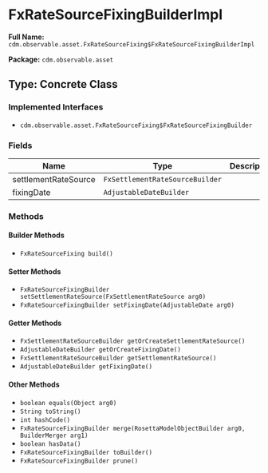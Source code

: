 # FxRateSourceFixingBuilderImpl

**Full Name:** `cdm.observable.asset.FxRateSourceFixing$FxRateSourceFixingBuilderImpl`

**Package:** `cdm.observable.asset`

## Type: Concrete Class

### Implemented Interfaces

- `cdm.observable.asset.FxRateSourceFixing$FxRateSourceFixingBuilder`

### Fields

| Name | Type | Description |
|------|------|-------------|
| settlementRateSource | `FxSettlementRateSourceBuilder` |  |
| fixingDate | `AdjustableDateBuilder` |  |

### Methods

#### Builder Methods

- `FxRateSourceFixing build()`

#### Setter Methods

- `FxRateSourceFixingBuilder setSettlementRateSource(FxSettlementRateSource arg0)`
- `FxRateSourceFixingBuilder setFixingDate(AdjustableDate arg0)`

#### Getter Methods

- `FxSettlementRateSourceBuilder getOrCreateSettlementRateSource()`
- `AdjustableDateBuilder getOrCreateFixingDate()`
- `FxSettlementRateSourceBuilder getSettlementRateSource()`
- `AdjustableDateBuilder getFixingDate()`

#### Other Methods

- `boolean equals(Object arg0)`
- `String toString()`
- `int hashCode()`
- `FxRateSourceFixingBuilder merge(RosettaModelObjectBuilder arg0, BuilderMerger arg1)`
- `boolean hasData()`
- `FxRateSourceFixingBuilder toBuilder()`
- `FxRateSourceFixingBuilder prune()`

